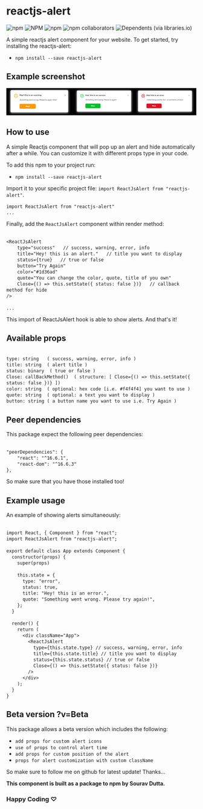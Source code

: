 # reactjs-alert

![npm](https://img.shields.io/npm/dt/reactjs-alert?style=flat-square)   ![NPM](https://img.shields.io/npm/l/reactjs-alert?style=flat-square)   ![npm](https://img.shields.io/npm/v/reactjs-alert?style=flat-square)   ![npm collaborators](https://img.shields.io/twitter/url?style=social&url=https%3A%2F%2Ftwitter.com%2F_DuttaSourav)   ![Dependents (via libraries.io)](https://img.shields.io/github/stars/sourav-oss/reactjs-alert)

A simple reactjs alert component for your website.
To get started, try installing the reactjs-alert: 

- `npm install --save reactjs-alert`

## Example screenshot
![alt demo](./demo.png)

## How to use

A simple Reactjs component that will pop up an alert and hide automatically after a while. You can customize it with different props type in your code.

To add this npm to your project run:

- `npm install --save reactjs-alert`

Import it to your specific project file: `import ReactJsAlert from "reactjs-alert"`.

```
import ReactJsAlert from "reactjs-alert"
...
```

Finally, add the `ReactJsAlert` component within render method:

```

<ReactJsAlert
    type="success"   // success, warning, error, info
    title="Hey! this is an alert."   // title you want to display
    status={true}   // true or false
    button="Try Again"
    color="#1d36ad"
    quote="You can change the color, quote, title of you own"
    Close={() => this.setState({ status: false })}   // callback method for hide
/>

...
```
This import of ReactJsAlert hook is able to show alerts. 
And that's it!

## Available props

```

type: string   ( success, warning, error, info )
title: string  ( alert title )
status: binary  ( true or false )
Close: callBackMethod()  ( structure: [ Close={() => this.setState({ status: false })} ])
color: string  ( optional: hex code [i.e. #f4f4f4] you want to use )
quote: string  ( optional: a text you want to display )
button: string ( a button name you want to use i.e. Try Again )

```

## Peer dependencies

This package expect the following peer dependencies:

```

"peerDependencies": {
    "react": "^16.6.1",
    "react-dom": "^16.6.3"
},

```
So make sure that you have those installed too!


## Example usage

An example of showing alerts simultaneously:

```

import React, { Component } from "react";
import ReactJsAlert from "reactjs-alert";

export default class App extends Component {
  constructor(props) {
    super(props)
  
    this.state = {
      type: "error",
      status: true,
      title: "Hey! this is an error.",
      quote: "Something went wrong. Please try again!",
    };
  }
  
  render() {
    return (
      <div className="App">
        <ReactJsAlert
          type={this.state.type} // success, warning, error, info
          title={this.state.title} // title you want to display
          status={this.state.status} // true or false
          Close={() => this.setState({ status: false })}
        />
      </div>
    );
  }
}

```


## Beta version ?v=Beta

This package allows a beta version which includes the following:

- `add props for custom alert icons`
- `use of props to control alert time`
- `add props for custom position of the alert`
- `props for alert customization with custom className`

So make sure to follow me on github for latest update! Thanks...

**This component is built as a package to npm by Sourav Dutta.**


### Happy Coding ♡
